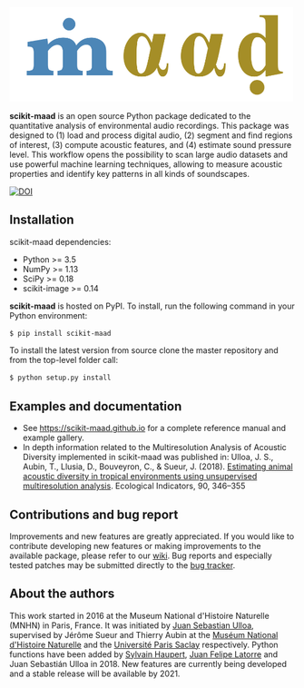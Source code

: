 [comment]: # (<img src="./docs/_images/logo_maad.png" alt="drawing" width="500"/>)
<img src= "logo_maad.png" alt="drawing" width="500"/>

**scikit-maad** is an open source Python package dedicated to the quantitative analysis of environmental audio recordings. This package was designed to (1) load and process digital audio, (2) segment and find regions of interest, (3) compute acoustic features, and (4) estimate sound pressure level. This workflow opens the possibility to scan large audio datasets and use powerful machine learning techniques, allowing to measure acoustic properties and identify key patterns in all kinds of soundscapes.

[![DOI](https://zenodo.org/badge/148142520.svg)](https://zenodo.org/badge/latestdoi/148142520)

## Installation
scikit-maad dependencies:

- Python >= 3.5
- NumPy >= 1.13
- SciPy >= 0.18
- scikit-image >= 0.14

**scikit-maad** is hosted on PyPI. To install, run the following command in your Python environment:

```bash
$ pip install scikit-maad
```

To install the latest version from source clone the master repository and from the top-level folder call:

```bash
$ python setup.py install
```

## Examples and documentation
- See https://scikit-maad.github.io for a complete reference manual and example gallery.
- In depth information related to the Multiresolution Analysis of Acoustic Diversity implemented in scikit-maad was published in: Ulloa, J. S., Aubin, T., Llusia, D., Bouveyron, C., & Sueur, J. (2018). [Estimating animal acoustic diversity in tropical environments using unsupervised multiresolution analysis](https://doi.org/10.1016/j.ecolind.2018.03.026). Ecological Indicators, 90, 346–355

## Contributions and bug report
Improvements and new features are greatly appreciated. If you would like to contribute developing new features or making improvements to the available package, please refer to our [wiki](https://github.com/scikit-maad/scikit-maad/wiki/How-to-contribute-to-scikit-maad). Bug reports and especially tested patches may be submitted directly to the [bug tracker](https://github.com/scikit-maad/scikit-maad/issues). 

## About the authors
This work started in 2016 at the Museum National d'Histoire Naturelle (MNHN) in Paris, France. It was initiated by [Juan Sebastian Ulloa](https://www.researchgate.net/profile/Juan_Ulloa), supervised by Jérôme Sueur and Thierry Aubin at the [Muséum National d'Histoire Naturelle](http://isyeb.mnhn.fr/fr) and the [Université Paris Saclay](http://neuro-psi.cnrs.fr/) respectively. Python functions have been added by [Sylvain Haupert](https://www.researchgate.net/profile/Sylvain_Haupert), [Juan Felipe Latorre](https://www.researchgate.net/profile/Juan_Latorre_Gil) and Juan Sebastián Ulloa in 2018. New features are currently being developed and a stable release will be available by 2021.
